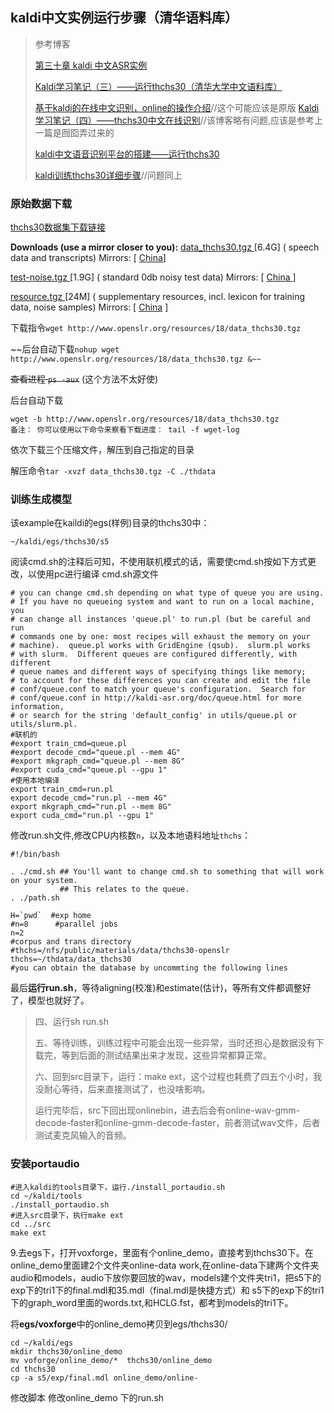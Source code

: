 ## kaldi中文实例运行步骤（清华语料库）

> 参考博客
>
> [第三十章 kaldi 中文ASR实例](https://shichaog1.gitbooks.io/hand-book-of-speech-enhancement-and-recognition/content/chapter30.html)
>
> [Kaldi学习笔记（三）——运行thchs30（清华大学中文语料库）](https://blog.csdn.net/snowdroptulip/article/details/78943748)
>
>[基于kaldi的在线中文识别，online的操作介绍](http://www.voidcn.com/article/p-puqopdsz-ym.html)//这个可能应该是原版
> [Kaldi学习笔记（四）——thchs30中文在线识别](https://blog.csdn.net/snowdroptulip/article/details/78950038)//该博客略有问题,应该是参考上一篇是囫囵弄过来的
>
> [kaldi中文语音识别平台的搭建——运行thchs30](https://blog.csdn.net/Alexwym/article/details/82839495)
>
> [kaldi训练thchs30详细步骤](https://blog.csdn.net/Allyli0022/article/details/78355687)//问题同上
>
> 

### 原始数据下载

[thchs30数据集下载链接](http://www.openslr.org/18/)

**Downloads (use a mirror closer to you):** 
[ data_thchs30.tgz ](http://www.openslr.org/resources/18/data_thchs30.tgz) [6.4G]   ( speech data and transcripts)   Mirrors: [ [China](http://cn-mirror.openslr.org/resources/18/data_thchs30.tgz)]

[ test-noise.tgz ](http://www.openslr.org/resources/18/test-noise.tgz) [1.9G]   (   standard 0db noisy test data)   Mirrors: [ [China ](http://cn-mirror.openslr.org/resources/18/test-noise.tgz)]

[ resource.tgz ](http://www.openslr.org/resources/18/resource.tgz) [24M]   (   supplementary resources, incl. lexicon for training data, noise samples)   Mirrors: [ [China](http://cn-mirror.openslr.org/resources/18/resource.tgz)  ]

下载指令`wget http://www.openslr.org/resources/18/data_thchs30.tgz`

~~后台自动下载`nohup wget http://www.openslr.org/resources/18/data_thchs30.tgz &~~`

~~查看进程 `ps -aux`~~  (这个方法不太好使)

后台自动下载
```shell
wget -b http://www.openslr.org/resources/18/data_thchs30.tgz
备注： 你可以使用以下命令来察看下载进度： tail -f wget-log
```

依次下载三个压缩文件，解压到自己指定的目录

解压命令`tar -xvzf data_thchs30.tgz -C ./thdata`

### 训练生成模型

该example在kaildi的egs(样例)目录的thchs30中：

```
~/kaldi/egs/thchs30/s5
```

阅读cmd.sh的注释后可知，不使用联机模式的话，需要使cmd.sh按如下方式更改，以使用pc进行编译
cmd.sh源文件
```shell
# you can change cmd.sh depending on what type of queue you are using.
# If you have no queueing system and want to run on a local machine, you
# can change all instances 'queue.pl' to run.pl (but be careful and run
# commands one by one: most recipes will exhaust the memory on your
# machine).  queue.pl works with GridEngine (qsub).  slurm.pl works
# with slurm.  Different queues are configured differently, with different
# queue names and different ways of specifying things like memory;
# to account for these differences you can create and edit the file
# conf/queue.conf to match your queue's configuration.  Search for
# conf/queue.conf in http://kaldi-asr.org/doc/queue.html for more information,
# or search for the string 'default_config' in utils/queue.pl or utils/slurm.pl.
#联机的
#export train_cmd=queue.pl
#export decode_cmd="queue.pl --mem 4G"
#export mkgraph_cmd="queue.pl --mem 8G"
#export cuda_cmd="queue.pl --gpu 1"
#使用本地编译
export train_cmd=run.pl
export decode_cmd="run.pl --mem 4G"
export mkgraph_cmd="run.pl --mem 8G"
export cuda_cmd="run.pl --gpu 1"
```
修改run.sh文件,修改CPU内核数`n`，以及本地语料地址`thchs`：
```shell
#!/bin/bash

. ./cmd.sh ## You'll want to change cmd.sh to something that will work on your system.
           ## This relates to the queue.
. ./path.sh

H=`pwd`  #exp home
#n=8      #parallel jobs
n=2
#corpus and trans directory
#thchs=/nfs/public/materials/data/thchs30-openslr
thchs=~/thdata/data_thchs30
#you can obtain the database by uncommting the following lines
```
最后**运行run.sh**，等待aligning(校准)和estimate(估计)，等所有文件都调整好了，模型也就好了。

> 四、运行sh run.sh
>
> 五、等待训练，训练过程中可能会出现一些异常，当时还担心是数据没有下载完，等到后面的测试结果出来才发现，这些异常都算正常。
>
> 六、回到src目录下，运行：make ext，这个过程也耗费了四五个小时，我没耐心等待，后来直接测试了，也没啥影响。
>
> 运行完毕后，src下回出现onlinebin，进去后会有online-wav-gmm-decode-faster和online-gmm-decode-faster，前者测试wav文件，后者测试麦克风输入的音频。
>

### 安装portaudio

```shell
#进入kaldi的tools目录下，运行./install_portaudio.sh
cd ~/kaldi/tools
./install_portaudio.sh
#进入src目录下，执行make ext
cd ../src
make ext
```

9.去egs下，打开voxforge，里面有个online_demo，直接考到thchs30下。在online_demo里面建2个文件夹online-data  work,在online-data下建两个文件夹audio和models，audio下放你要回放的wav，models建个文件夹tri1，把s5下的exp下的tri1下的final.mdl和35.mdl（final.mdl是快捷方式）和 s5下的exp下的tri1下的graph_word里面的words.txt,和HCLG.fst，都考到models的tri1下。

将**egs/voxforge**中的online_demo拷贝到egs/thchs30/

```shell
cd ~/kaldi/egs
mkdir thchs30/online_demo
mv voforge/online_demo/*  thchs30/online_demo
cd thchs30
cp -a s5/exp/final.mdl online_demo/online-
```

修改脚本 修改online_demo 下的run.sh
